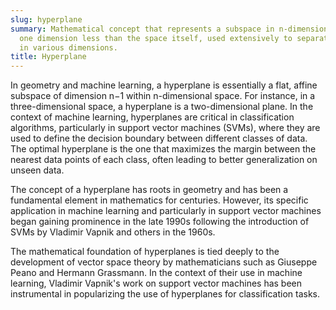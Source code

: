 ```yaml
---
slug: hyperplane
summary: Mathematical concept that represents a subspace in n-dimensional space, with
  one dimension less than the space itself, used extensively to separate data points
  in various dimensions.
title: Hyperplane
---
```


In geometry and machine learning, a hyperplane is essentially a flat, affine subspace of dimension n−1 within n-dimensional space. For instance, in a three-dimensional space, a hyperplane is a two-dimensional plane. In the context of machine learning, hyperplanes are critical in classification algorithms, particularly in support vector machines (SVMs), where they are used to define the decision boundary between different classes of data. The optimal hyperplane is the one that maximizes the margin between the nearest data points of each class, often leading to better generalization on unseen data.

The concept of a hyperplane has roots in geometry and has been a fundamental element in mathematics for centuries. However, its specific application in machine learning and particularly in support vector machines began gaining prominence in the late 1990s following the introduction of SVMs by Vladimir Vapnik and others in the 1960s.

The mathematical foundation of hyperplanes is tied deeply to the development of vector space theory by mathematicians such as Giuseppe Peano and Hermann Grassmann. In the context of their use in machine learning, Vladimir Vapnik's work on support vector machines has been instrumental in popularizing the use of hyperplanes for classification tasks.